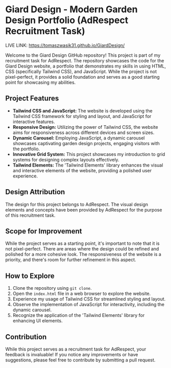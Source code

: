 # Giard Design - Modern Garden Design Portfolio (AdRespect Recruitment Task)

LIVE LINK: https://tomaszwasik31.github.io/GiardDesign/

Welcome to the Giard Design GitHub repository! This project is part of my recruitment task for AdRespect. The repository showcases the code for the Giard Design website, a portfolio that demonstrates my skills in using HTML, CSS (specifically Tailwind CSS), and JavaScript. While the project is not pixel-perfect, it provides a solid foundation and serves as a good starting point for showcasing my abilities.

## Project Features

- **Tailwind CSS and JavaScript:** The website is developed using the Tailwind CSS framework for styling and layout, and JavaScript for interactive features.
- **Responsive Design:** Utilizing the power of Tailwind CSS, the website aims for responsiveness across different devices and screen sizes.
- **Dynamic Carousel:** Employing JavaScript, a dynamic carousel showcases captivating garden design projects, engaging visitors with the portfolio.
- **Innovative Grid System:** This project showcases my introduction to grid systems for designing complex layouts effectively.
- **Tailwind Elements:** The 'Tailwind Elements' library enhances the visual and interactive elements of the website, providing a polished user experience.

## Design Attribution

The design for this project belongs to AdRespect. The visual design elements and concepts have been provided by AdRespect for the purpose of this recruitment task.

## Scope for Improvement

While the project serves as a starting point, it's important to note that it is not pixel-perfect. There are areas where the design could be refined and polished for a more cohesive look. The responsiveness of the website is a priority, and there's room for further refinement in this aspect.

## How to Explore

1. Clone the repository using `git clone`.
2. Open the `index.html` file in a web browser to explore the website.
3. Experience my usage of Tailwind CSS for streamlined styling and layout.
4. Observe the implementation of JavaScript for interactivity, including the dynamic carousel.
5. Recognize the application of the 'Tailwind Elements' library for enhancing UI elements.

## Contribution

While this project serves as a recruitment task for AdRespect, your feedback is invaluable! If you notice any improvements or have suggestions, please feel free to contribute by submitting a pull request.
